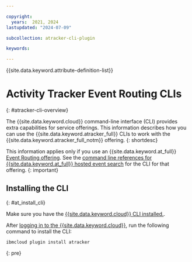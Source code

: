 ```yaml
---

copyright:
  years:  2021, 2024
lastupdated: "2024-07-09"

subcollection: atracker-cli-plugin

keywords: 

---
```


{{site.data.keyword.attribute-definition-list}}

# Activity Tracker Event Routing CLIs
{: #atracker-cli-overview}

The {{site.data.keyword.cloud}} command-line interface (CLI) provides extra capabilities for service offerings. This information describes how you can use the {{site.data.keyword.atracker_full}} CLIs to work with the {{site.data.keyword.atracker_full_notm}} offering.
{: shortdesc}

This information applies only if you use an {{site.data.keyword.at_full}} [Event Routing offering](/docs/atracker?topic=atracker-getting-started). See the [command line references for {{site.data.keyword.at_full}} hosted event search](/docs/activity-tracker-cli-plugin?topic=activity-tracker-cli-plugin-activity-tracker-cli-overview) for the CLI for that offering.
{: important}

## Installing the CLI
{: #at_install_cli}

Make sure you have the [{{site.data.keyword.cloud}} CLI installed.](/docs/cli?topic=cli-install-ibmcloud-cli).

After [logging in to the {{site.data.keyword.cloud}}](/docs/cli?topic=cli-ibmcloud_cli#ibmcloud_login), run the following command to install the CLI:

```text
ibmcloud plugin install atracker
```
{: pre}

